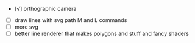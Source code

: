 - [√] orthographic camera
- [ ] draw lines with svg path M and L commands
- [ ] more svg
- [ ] better line renderer that makes polygons and stuff and fancy shaders